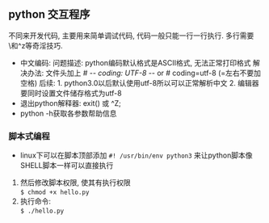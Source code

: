 ## python 交互程序

不同来开发代码, 主要用来简单调试代码, 代码一般只能一行一行执行. 多行需要\和^z等奇淫技巧.
* 中文编码:
    问题描述:
        python编码默认格式是ASCII格式, 无法正常打印格式
    解决办法:
        文件头加上
                # -*- coding: UTF-8 -*-
            or
                # coding=utf-8 (=左右不要加空格)
    后续:
        1. python3.0以后默认使用utf-8所以可以正常解析中文
        2. 编辑器要同时设置文件储存格式为utf-8
* 退出python解释器:
    exit() 或 ^Z;
* python -h获取各参数帮助信息

### 脚本式编程
* linux下可以在脚本顶部添加
`#! /usr/bin/env python3` 
来让python脚本像SHELL脚本一样可以直接执行
1. 然后修改脚本权限, 使其有执行权限 <br>
`$ chmod +x hello.py`
2. 执行命令: <br>
`$ ./hello.py`
